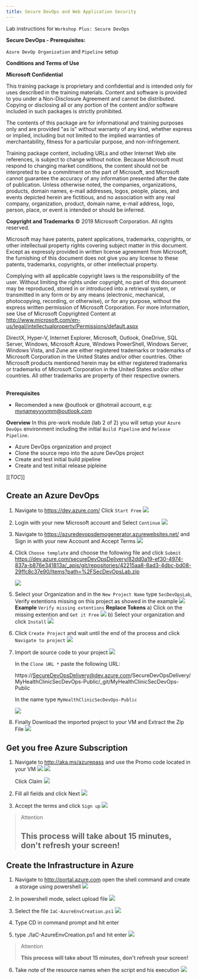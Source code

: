 ```yaml
---
title: Secure DevOps and Web Application Security
---
```


Lab instructions for `Workshop Plus: Secure DevOps`  

**Secure DevOps - Prerequisites:**

`Azure DevOp Organization` and `Pipeline` setup


**Conditions and Terms of Use**

**Microsoft Confidential**

This training package is proprietary and confidential and is intended only for uses described in the training materials. Content and software is provided to you under a Non-Disclosure Agreement and cannot be distributed. Copying or disclosing all or any portion of the content and/or software included in such packages is strictly prohibited.

The contents of this package are for informational and training purposes only and are provided "as is" without warranty of any kind, whether express or implied, including but not limited to the implied warranties of merchantability, fitness for a particular purpose, and non-infringement.

Training package content, including URLs and other Internet Web site references, is subject to change without notice. Because Microsoft must respond to changing market conditions, the content should not be interpreted to be a commitment on the part of Microsoft, and Microsoft cannot guarantee the accuracy of any information presented after the date of publication. Unless otherwise noted, the companies, organizations, products, domain names, e-mail addresses, logos, people, places, and events depicted herein are fictitious, and no association with any real company, organization, product, domain name, e-mail address, logo, person, place, or event is intended or should be inferred.

**Copyright and Trademarks**
© 2019 Microsoft Corporation. All rights reserved.

Microsoft may have patents, patent applications, trademarks, copyrights, or other intellectual property rights covering subject matter in this document. Except as expressly provided in written license agreement from Microsoft, the furnishing of this document does not give you any license to these patents, trademarks, copyrights, or other intellectual property.

Complying with all applicable copyright laws is the responsibility of the user. Without limiting the rights under copyright, no part of this document may be reproduced, stored in or introduced into a retrieval system, or transmitted in any form or by any means (electronic, mechanical, photocopying, recording, or otherwise), or for any purpose, without the express written permission of Microsoft Corporation. 
For more information, see Use of Microsoft Copyrighted Content at  
http://www.microsoft.com/en-us/legal/intellectualproperty/Permissions/default.aspx

DirectX, Hyper-V, Internet Explorer, Microsoft, Outlook, OneDrive, SQL Server, Windows, Microsoft Azure, Windows PowerShell, Windows Server, Windows Vista, and Zune are either registered trademarks or trademarks of Microsoft Corporation in the United States and/or other countries. Other Microsoft products mentioned herein may be either registered trademarks or trademarks of Microsoft Corporation in the United States and/or other countries. All other trademarks are property of their respective owners.
<br><br>

**Prerequisites**
- Recomended a new @outlook or @hotmail account, e.g: mynameyyyymm@outlook.com

**Overview**
In this pre-work module (lab 2 of 2) you will setup your `Azure DevOps` environment including the initial `Build Pipeline` and `Release Pipeline`.
- Azure DevOps organization and project
- Clone the source repo into the azure DevOps project
- Create and test initial build pipeline
- Create and test initial release pipleine

[[_TOC_]]

## Create an Azure DevOps
1. Navigate to https://dev.azure.com/ Click ``Start Free``
    ![](images/CreateDevOpsAcc00.png)

2. Login with your new Microsoft account and Select `Continue`
    ![](images/CreateDevOpsAcc01.png)

3. Navigate to https://azuredevopsdemogenerator.azurewebsites.net/ and Sign in with your new Account and Accept Terms
    ![](images/CreateDevOpsAcc02.png)

4. Click `Choose template` and choose the following file and click ``Submit`` 
    https://dev.azure.com/secureDevOpsDelivery/82dd0a19-ef30-4974-837a-b876e341813a/_apis/git/repositories/42215aa8-8ad3-4dbc-bd08-29ffc8c37e90/Items?path=%2FSecDevOpsLab.zip
    
   ![](images/CreateDevOpsAcc04.png)

5. Select your Organization and in the ``New Project Name`` type `SecDevOpsLab`, Verify extentions missing on this project as showed in the example
    ![](images/CreateDevOpsAcc03.png)
    **Example** ``Verify missing extentions`` **Replace Tokens**
    a) Click on the missing extention and ``Get it Free``
        ![](images/CreateDevOpsAcc05.png)
    b) Select your organization and click ``Install``
        ![](images/CreateDevOpsAcc06.png)
6. Click ``Create Project`` and wait until the end of the process and click ``Navigate to project``
    ![](images/CreateDevOpsAcc07.png)

7. Import de source code to your project
    ![](images/CreateDevOpsAcc08.png)

    In the ``Clone URL *`` paste the following URL:
    
    https://SecureDevOpsDelivery@dev.azure.com/SecureDevOpsDelivery/MyHealthClinicSecDevOps-Public/_git/MyHealthClinicSecDevOps-Public
    
    In the name type ``MyHealthClinicSecDevOps-Public``
    
    ![](images/CreateDevOpsAcc09.png)

8. Finally Download the imported project to your VM and Extract the Zip File
    ![](images/Req-Clone-Source.png)

## Get you free Azure Subscription

1. Navigate to http://aka.ms/azurepass and use the Promo code located in your VM
    ![](images/CreateAzurePass02.png)
    ![](images/CreateAzurePass01.png)
    
    Click Claim
    ![](images/CreateAzurePass03.png)

2. Fill all fields and click Next
    ![](images/CreateAzurePass04.png)

3. Accept the terms and click ``Sign up``
    ![](images/CreateAzurePass05.png)
  
> Attention
> 
> **This process will take about 15 minutes, don't refresh your screen!**
> ---
    
## Create the Infrastructure in Azure

1. Navigate to http://portal.azure.com open the shell command and create a storage using powershell
    ![](images/Pre-ShellAzure.png)

2. In powershell mode, select upload file
    ![](images/Pre-ShellUploadFile.png)

3. Select the file ``IaC-AzureEnvCreation.ps1``
    ![](images/Pre-ShellUploadFileSelectFile.png)

4. Type CD in command prompt and hit enter

5. type ./IaC-AzureEnvCreation.ps1 and hit enter
    ![](images/Pre-ShellRunScript.png)

> Attention
> 
> **This process will take about 15 minutes, don't refresh your screen!**

6. Take note of the resource names when the script end his execution
    ![](images/Pre-ShellRunScriptResult.png)


